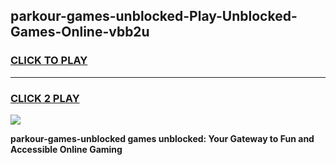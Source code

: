 
## parkour-games-unblocked-Play-Unblocked-Games-Online-vbb2u
<h3>
<a href="https://premium76.site?title=parkour-games-unblocked&ref=24A">CLICK TO PLAY</a></h3>
<hr>

<h3>
<a href="https://premium76.site?title=parkour-games-unblocked&ref=24A">CLICK 2 PLAY</a>
  
</h3>

<a href="https://premium76.site?title=parkour-games-unblocked&ref=24A"><img src="https://clearcache.store/games.png"></a>


**parkour-games-unblocked games unblocked: Your Gateway to Fun and Accessible Online Gaming**
